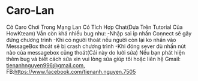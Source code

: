 # Caro-Lan
Cờ Caro Chơi Trong Mạng Lan Có Tích Hợp Chat(Dựa Trên Tutorial Của HowKteam)
Vẫn còn khá nhiều bug như:
-Nhập sai ip nhấn Connect sẽ gây đứng chương trình
-Khi có người thoát nếu người còn lại ko nhấn vào MessageBox thoát sẽ bị crash chương trình
-Khi đóng sever dù nhấn nút nào của messagebox cũng thoát(Cái này do lười sửa)
Nếu bạn phát hiện thêm bug và biết cách sửa xin vui lòng sửa giúp tôi hoặc liên hệ Gmail: tienanhnguyen996@gmail.com, FB:https://www.facebook.com/tienanh.nguyen.7505
